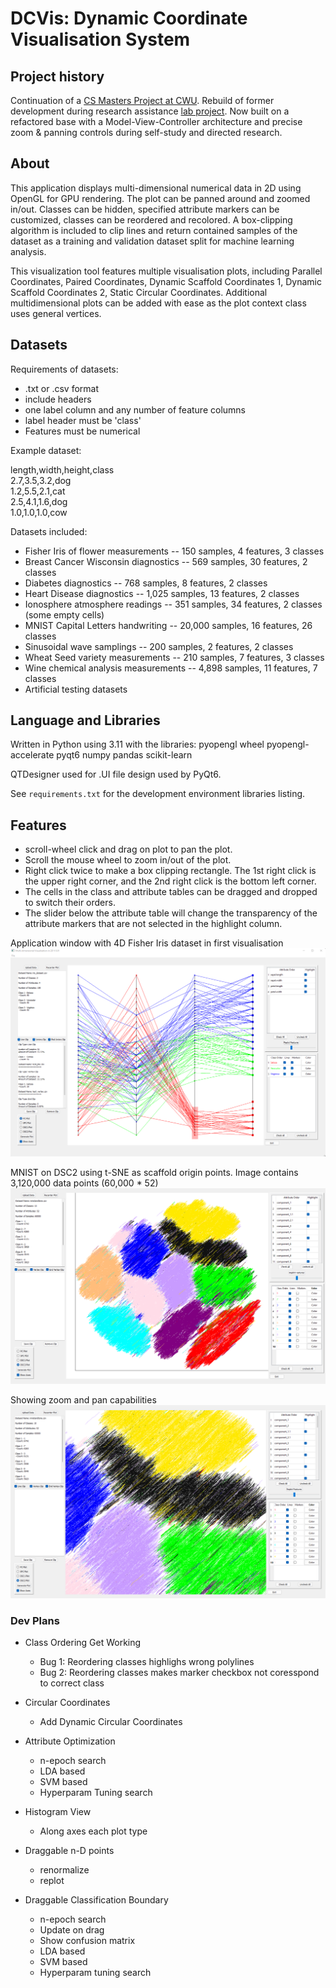 # DCVis: Dynamic Coordinate Visualisation System

## Project history

Continuation of a [CS Masters Project at CWU](https://github.com/Charles57-CWU/DSCVis).
Rebuild of former development during research assistance [lab project](https://github.com/CWU-VKD-LAB/DCVis).
Now built on a refactored base with a Model-View-Controller architecture and precise zoom & panning controls during self-study and directed research.

## About

This application displays multi-dimensional numerical data in 2D using OpenGL for GPU rendering. The plot can be panned around and zoomed in/out. Classes can be hidden, specified attribute markers can be customized, classes can be reordered and recolored. A box-clipping algorithm is included to clip lines and return contained samples of the dataset as a training and validation dataset split for machine learning analysis.

This visualization tool features multiple visualisation plots, including Parallel Coordinates, Paired Coordinates, Dynamic Scaffold Coordinates 1, Dynamic Scaffold Coordinates 2, Static Circular Coordinates. Additional multidimensional plots can be added with ease as the plot context class uses general vertices.

## Datasets

Requirements of datasets:

- .txt or .csv format
- include headers
- one label column and any number of feature columns
- label header must be 'class'
- Features must be numerical

Example dataset:

length,width,height,class  
2.7,3.5,3.2,dog  
1.2,5.5,2.1,cat  
2.5,4.1,1.6,dog  
1.0,1.0,1.0,cow

Datasets included:

- Fisher Iris of flower measurements -- 150 samples, 4 features, 3 classes
- Breast Cancer Wisconsin diagnostics -- 569 samples, 30 features, 2 classes
- Diabetes diagnostics -- 768 samples, 8 features, 2 classes
- Heart Disease diagnostics -- 1,025 samples, 13 features, 2 classes
- Ionosphere atmosphere readings -- 351 samples, 34 features, 2 classes (some empty cells)
- MNIST Capital Letters handwriting -- 20,000 samples, 16 features, 26 classes
- Sinusoidal wave samplings -- 200 samples, 2 features, 2 classes
- Wheat Seed variety measurements -- 210 samples, 7 features, 3 classes
- Wine chemical analysis measurements -- 4,898 samples, 11 features, 7 classes
- Artificial testing datasets

## Language and Libraries

Written in Python using 3.11 with the libraries:
pyopengl wheel pyopengl-accelerate pyqt6 numpy pandas scikit-learn

QTDesigner used for .UI file design used by PyQt6.

See `requirements.txt` for the development environment libraries listing.

## Features

- scroll-wheel click and drag on plot to pan the plot.
- Scroll the mouse wheel to zoom in/out of the plot.
- Right click twice to make a box clipping rectangle. The 1st right click is the upper right corner, and the 2nd right click is the bottom left corner.
- The cells in the class and attribute tables can be dragged and dropped to switch their orders.
- The slider below the attribute table will change the transparency of the attribute markers that are not selected in the highlight column.

Application window with 4D Fisher Iris dataset in first visualisation
![window](/screenshots/APP_WINDOW.png)

MNIST on DSC2 using t-SNE as scaffold origin points. Image contains 3,120,000 data points (60,000 * 52)
![mnist](/screenshots/MNIST.png)

Showing zoom and pan capabilities
![mnist](/screenshots/MNIST_ZOOM.png)

### Dev Plans

- Class Ordering Get Working
  - Bug 1: Reordering classes highlighs wrong polylines
  - Bug 2: Reordering classes makes marker checkbox not coresspond to correct class

- Circular Coordinates
  - Add Dynamic Circular Coordinates

- Attribute Optimization
  - n-epoch search
  - LDA based
  - SVM based
  - Hyperparam Tuning search

- Histogram View
  - Along axes each plot type

- Draggable n-D points
  - renormalize
  - replot

- Draggable Classification Boundary
  - n-epoch search
  - Update on drag
  - Show confusion matrix
  - LDA based
  - SVM based
  - Hyperparam tuning search
